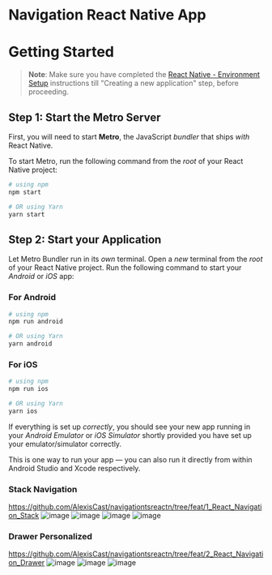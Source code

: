 # Navigation React Native App

# Getting Started

>**Note**: Make sure you have completed the [React Native - Environment Setup](https://reactnative.dev/docs/environment-setup) instructions till "Creating a new application" step, before proceeding.

## Step 1: Start the Metro Server

First, you will need to start **Metro**, the JavaScript _bundler_ that ships _with_ React Native.

To start Metro, run the following command from the _root_ of your React Native project:

```bash
# using npm
npm start

# OR using Yarn
yarn start
```

## Step 2: Start your Application

Let Metro Bundler run in its _own_ terminal. Open a _new_ terminal from the _root_ of your React Native project. Run the following command to start your _Android_ or _iOS_ app:

### For Android

```bash
# using npm
npm run android

# OR using Yarn
yarn android
```

### For iOS

```bash
# using npm
npm run ios

# OR using Yarn
yarn ios
```

If everything is set up _correctly_, you should see your new app running in your _Android Emulator_ or _iOS Simulator_ shortly provided you have set up your emulator/simulator correctly.

This is one way to run your app — you can also run it directly from within Android Studio and Xcode respectively.
### Stack Navigation
https://github.com/AlexisCast/navigationtsreactn/tree/feat/1_React_Navigation_Stack
![image](https://github.com/AlexisCast/navigationtsreactn/assets/67242986/3c75dfa6-2af2-492e-9ecd-e4d9598b43b2)
![image](https://github.com/AlexisCast/navigationtsreactn/assets/67242986/1e6021e9-c9c5-4eee-abac-a382cddbf681)
![image](https://github.com/AlexisCast/navigationtsreactn/assets/67242986/c482d986-a9c8-4c55-ae44-da0e34cf2c98)
![image](https://github.com/AlexisCast/navigationtsreactn/assets/67242986/6ac367a5-ad7c-4cab-ad7a-4dab8e366831)


### Drawer Personalized
https://github.com/AlexisCast/navigationtsreactn/tree/feat/2_React_Navigation_Drawer
![image](https://github.com/AlexisCast/navigationtsreactn/assets/67242986/8e8a8e0f-8722-4c31-a9b2-c41aca4f1fe2)
![image](https://github.com/AlexisCast/navigationtsreactn/assets/67242986/75e48c16-8e70-4778-bccc-a3b9d4641439)
![image](https://github.com/AlexisCast/navigationtsreactn/assets/67242986/a5d3c815-caa3-4f0e-9928-09624fc546ac)


